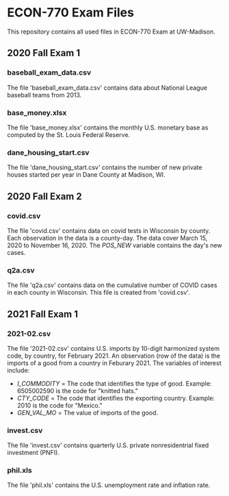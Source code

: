# ECON-770 Exam Files
This repository contains all used files in ECON-770 Exam at UW-Madison.

## 2020 Fall Exam 1

### baseball_exam_data.csv
The file 'baseball_exam_data.csv' contains data about National League baseball teams from 2013.

### base_money.xlsx
The file 'base_money.xlsx' contains the monthly U.S. monetary base as computed by the St. Louis Federal Reserve.

### dane_housing_start.csv
The file 'dane_housing_start.csv' contains the number of new private houses started per year in Dane County at Madison, WI.


## 2020 Fall Exam 2

### covid.csv
The file 'covid.csv' contains data on covid tests in Wisconsin by county. Each observation in the data is a county-day. The data cover March 15, 2020 to November 16, 2020. The *POS_NEW* variable contains the day's new cases.

### q2a.csv
The file 'q2a.csv' contains data on the cumulative number of COVID cases in each county in Wisconsin. This file is created from 'covid.csv'.


## 2021 Fall Exam 1

### 2021-02.csv
The file '2021-02.csv' contains U.S. imports by 10-digit harmonized system code, by country, for February 2021. An observation (row of the data) is the imports of a good from a country in Feburary 2021. The variables of interest include:
* *I_COMMODITY* = The code that identifies the type of good. Example: 6505002590 is the code for "knitted hats."
* *CTY_CODE* = The code that identifies the exporting country. Example: 2010 is the code for "Mexico."
* *GEN_VAL_MO* = The value of imports of the good.

### invest.csv
The file 'invest.csv' contains quarterly U.S. private nonresidentrial fixed investment (PNFI).

### phil.xls
The file 'phil.xls' contains the U.S. unemployment rate and inflation rate.
